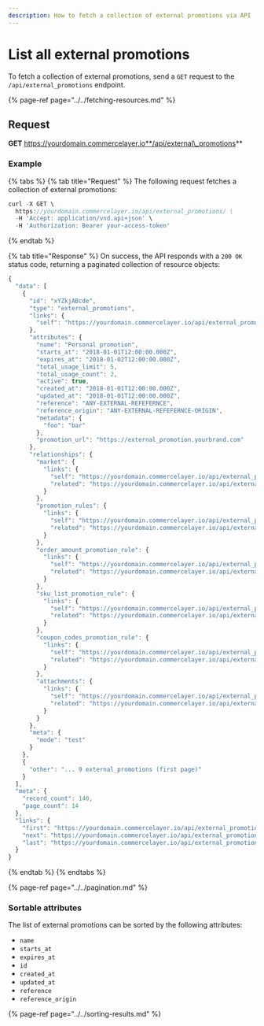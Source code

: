```yaml
---
description: How to fetch a collection of external promotions via API
---
```


# List all external promotions

To fetch a collection of external promotions, send a `GET` request to the `/api/external_promotions` endpoint.

{% page-ref page="../../fetching-resources.md" %}

## Request

**GET** https://yourdomain.commercelayer.io**/api/external\_promotions**

### **Example**

{% tabs %}
{% tab title="Request" %}
The following request fetches a collection of external promotions:

```javascript
curl -X GET \
  https://yourdomain.commercelayer.io/api/external_promotions/ \
  -H 'Accept: application/vnd.api+json' \
  -H 'Authorization: Bearer your-access-token'
```
{% endtab %}

{% tab title="Response" %}
On success, the API responds with a `200 OK` status code, returning a paginated collection of resource objects:

```javascript
{
  "data": [
    {
      "id": "xYZkjABcde",
      "type": "external_promotions",
      "links": {
        "self": "https://yourdomain.commercelayer.io/api/external_promotions/xYZkjABcde"
      },
      "attributes": {
        "name": "Personal promotion",
        "starts_at": "2018-01-01T12:00:00.000Z",
        "expires_at": "2018-01-02T12:00:00.000Z",
        "total_usage_limit": 5,
        "total_usage_count": 2,
        "active": true,
        "created_at": "2018-01-01T12:00:00.000Z",
        "updated_at": "2018-01-01T12:00:00.000Z",
        "reference": "ANY-EXTERNAL-REFEFERNCE",
        "reference_origin": "ANY-EXTERNAL-REFEFERNCE-ORIGIN",
        "metadata": {
          "foo": "bar"
        },
        "promotion_url": "https://external_promotion.yourbrand.com"
      },
      "relationships": {
        "market": {
          "links": {
            "self": "https://yourdomain.commercelayer.io/api/external_promotions/xYZkjABcde/relationships/market",
            "related": "https://yourdomain.commercelayer.io/api/external_promotions/xYZkjABcde/market"
          }
        },
        "promotion_rules": {
          "links": {
            "self": "https://yourdomain.commercelayer.io/api/external_promotions/xYZkjABcde/relationships/promotion_rules",
            "related": "https://yourdomain.commercelayer.io/api/external_promotions/xYZkjABcde/promotion_rules"
          }
        },
        "order_amount_promotion_rule": {
          "links": {
            "self": "https://yourdomain.commercelayer.io/api/external_promotions/xYZkjABcde/relationships/order_amount_promotion_rule",
            "related": "https://yourdomain.commercelayer.io/api/external_promotions/xYZkjABcde/order_amount_promotion_rule"
          }
        },
        "sku_list_promotion_rule": {
          "links": {
            "self": "https://yourdomain.commercelayer.io/api/external_promotions/xYZkjABcde/relationships/sku_list_promotion_rule",
            "related": "https://yourdomain.commercelayer.io/api/external_promotions/xYZkjABcde/sku_list_promotion_rule"
          }
        },
        "coupon_codes_promotion_rule": {
          "links": {
            "self": "https://yourdomain.commercelayer.io/api/external_promotions/xYZkjABcde/relationships/coupon_codes_promotion_rule",
            "related": "https://yourdomain.commercelayer.io/api/external_promotions/xYZkjABcde/coupon_codes_promotion_rule"
          }
        },
        "attachments": {
          "links": {
            "self": "https://yourdomain.commercelayer.io/api/external_promotions/xYZkjABcde/relationships/attachments",
            "related": "https://yourdomain.commercelayer.io/api/external_promotions/xYZkjABcde/attachments"
          }
        }
      },
      "meta": {
        "mode": "test"
      }
    },
    {
      "other": "... 9 external_promotions (first page)"
    }
  ],
  "meta": {
    "record_count": 140,
    "page_count": 14
  },
  "links": {
    "first": "https://yourdomain.commercelayer.io/api/external_promotions?page[number]=1&page[size]=10",
    "next": "https://yourdomain.commercelayer.io/api/external_promotions?page[number]=2&page[size]=10",
    "last": "https://yourdomain.commercelayer.io/api/external_promotions?page[number]=14&page[size]=10"
  }
}
```
{% endtab %}
{% endtabs %}

{% page-ref page="../../pagination.md" %}

### Sortable attributes

The list of external promotions can be sorted by the following attributes:

* `name`
* `starts_at`
* `expires_at`
* `id`
* `created_at`
* `updated_at`
* `reference`
* `reference_origin`

{% page-ref page="../../sorting-results.md" %}

